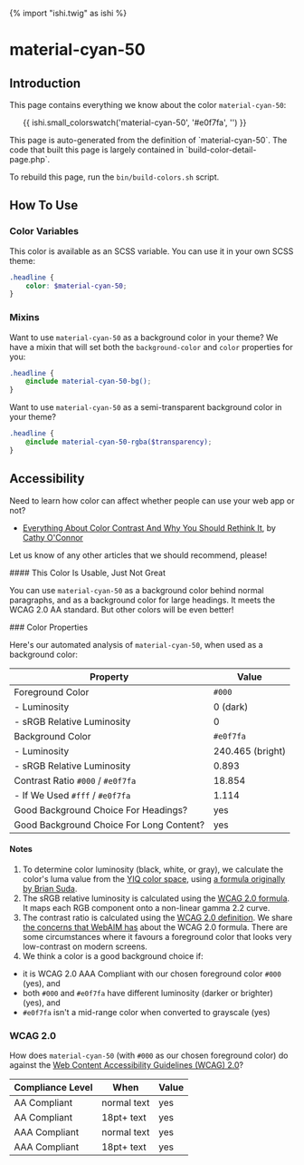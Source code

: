 {% import "ishi.twig" as ishi %}
# material-cyan-50

## Introduction

This page contains everything we know about the color `material-cyan-50`:

<div class="grid">
    <div class="cell">
        <div class="swatch">
            <ul>
                {{ ishi.small_colorswatch('material-cyan-50', '#e0f7fa', '') }}
            </ul>
        </div>
    </div>
</div>

<div class="callout attention" markdown="1">
This page is auto-generated from the definition of `material-cyan-50`. The code that built this page is largely contained in `build-color-detail-page.php`.

To rebuild this page, run the `bin/build-colors.sh` script.
</div>

## How To Use

### Color Variables

This color is available as an SCSS variable. You can use it in your own SCSS theme:

```scss
.headline {
    color: $material-cyan-50;
}
```

### Mixins

Want to use `material-cyan-50` as a background color in your theme? We have a mixin that will set both the `background-color` and `color` properties for you:

```scss
.headline {
    @include material-cyan-50-bg();
}
```

Want to use `material-cyan-50` as a semi-transparent background color in your theme?

```scss
.headline {
    @include material-cyan-50-rgba($transparency);
}
```

## Accessibility

Need to learn how color can affect whether people can use your web app or not?

* [Everything About Color Contrast And Why You Should Rethink It](https://www.smashingmagazine.com/2014/10/color-contrast-tips-and-tools-for-accessibility/), by [Cathy O'Connor](http://www.twitter.com/cagocon)

Let us know of any other articles that we should recommend, please!
<div class="callout warning" markdown="1">
#### This Color Is Usable, Just Not Great

You can use `material-cyan-50` as a background color behind normal paragraphs, and as a background color for large headings. It meets the WCAG 2.0 AA standard. But other colors will be even better!
</div>
### Color Properties

Here's our automated analysis of `material-cyan-50`, when used as a background color:

Property | Value
---------|------
Foreground Color | `#000`
- Luminosity | 0 (dark)
- sRGB Relative Luminosity | 0
Background Color | `#e0f7fa`
- Luminosity | 240.465 (bright)
- sRGB Relative Luminosity | 0.893
Contrast Ratio `#000` / `#e0f7fa` | 18.854
- If We Used `#fff` / `#e0f7fa` | 1.114
Good Background Choice For Headings? | yes
Good Background Choice For Long Content? | yes

#### Notes

1. To determine color luminosity (black, white, or gray), we calculate the color's luma value from the [YIQ color space](https://en.wikipedia.org/wiki/YIQ), using [a formula originally by Brian Suda](https://24ways.org/2010/calculating-color-contrast/).
1. The sRGB relative luminosity is calculated using the [WCAG 2.0 formula](https://www.w3.org/TR/WCAG20/#relativeluminancedef). It maps each RGB component onto a non-linear gamma 2.2 curve.
1. The contrast ratio is calculated using the [WCAG 2.0 definition](https://www.w3.org/TR/2008/REC-WCAG20-20081211/#contrast-ratiodef). We share [the concerns that WebAIM has](http://webaim.org/blog/wcag-2-1-feedback/) about the WCAG 2.0 formula. There are some circumstances where it favours a foreground color that looks very low-contrast on modern screens.
1. We think a color is a good background choice if:
  - it is WCAG 2.0 AAA Compliant with our chosen foreground color `#000` (yes), and
  - both `#000` and `#e0f7fa` have different luminosity (darker or brighter) (yes), and
  - `#e0f7fa` isn't a mid-range color when converted to grayscale (yes)

### WCAG 2.0

How does `material-cyan-50` (with `#000` as our chosen foreground color) do against the [Web Content Accessibility Guidelines (WCAG) 2.0](https://www.w3.org/TR/WCAG20/)?

Compliance Level | When | Value
-----------------|------|------
AA Compliant | normal text | yes
AA Compliant | 18pt+ text | yes
AAA Compliant | normal text | yes
AAA Compliant | 18pt+ text | yes